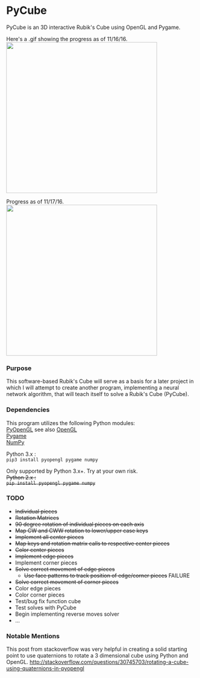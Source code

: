 # PyCube

PyCube is an 3D interactive Rubik's Cube using OpenGL and Pygame.

Here's a .gif showing the progress as of 11/16/16.  
<img src="resources/pycube_cpcs.gif" width="400">

Progress as of 11/17/16.  
<img src="resources/pycube_centers_edges.gif" width="400">

### Purpose
This software-based Rubik's Cube will serve as a basis for a later
project in which I will attempt to create another program, implementing
a neural network algorithm, that will teach itself to solve a Rubik's Cube (PyCube).

### Dependencies

This program utilizes the following Python modules:  
[PyOpenGL](pyopengl.sourceforge.net/) see also [OpenGL](https://www.opengl.org/)  
[Pygame](http://pygame.org/)  
[NumPy](http://www.numpy.org/)

Python 3.x :  
`pip3 install pyopengl pygame numpy`

Only supported by Python 3.x+. Try at your own risk.  
~~Python 2.x :  
`pip install pyopengl pygame numpy`~~  


### TODO

* ~~Individual pieces~~
* ~~Rotation Matrices~~
* ~~90 degree rotation of individual pieces on each axis~~
* ~~Map CW and CWW rotation to lower/upper case keys~~
* ~~Implement all center pieces~~
* ~~Map keys and rotation matrix calls to respective center pieces~~
* ~~Color center pieces~~
* ~~Implement edge pieces~~
* Implement corner pieces
* ~~Solve correct movement of edge pieces~~
    * ~~Use face patterns to track position of edge/corner pieces~~ FAILURE
* ~~Solve correct movement of corner pieces~~
* Color edge pieces
* Color corner pieces
* Test/bug fix function cube
* Test solves with PyCube
* Begin implementing reverse moves solver
* ...

### Notable Mentions

This post from stackoverflow was very helpful in creating a solid starting point
to use quaternions to rotate a 3 dimensional cube using Python and OpenGL.
http://stackoverflow.com/questions/30745703/rotating-a-cube-using-quaternions-in-pyopengl
